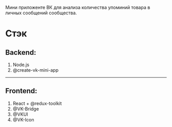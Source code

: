 Мини приложенте ВК для анализа количества упоминий товара в личных сообщений сообщества.
# Стэк

## Backend:
1) Node.js
2) @create-vk-mini-app

---

## Frontend:
1) React + @redux-toolkit
2) @VK-Bridge
3) @VKUI
4) @VK-Icon
